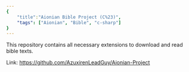 ```yaml
---
{
    "title":"Aionian Bible Project (C%23)",
    "tags": ["Aionian", "Bible", "c-sharp"]
}
---
```


This repository contains all necessary extensions to download and read bible texts.

Link: https://github.com/AzuxirenLeadGuy/Aionian-Project